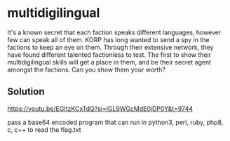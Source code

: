 # multidigilingual

It's a known secret that each faction speaks different languages, however few can speak all of them. KORP has long wanted to send a spy in the factions to keep an eye on them. Through their extensive network, they have found different talented factionless to test. The first to show their multidigilingual skills will get a place in them, and be their secret agent amongst the factions. Can you show them your worth?

## Solution

https://youtu.be/EGItzKCxTdQ?si=lGL9WGcMdE0jDP0Y&t=9744

pass a base64 encoded program that can run in python3, perl, ruby, php8, c, c++ to read the flag.txt
